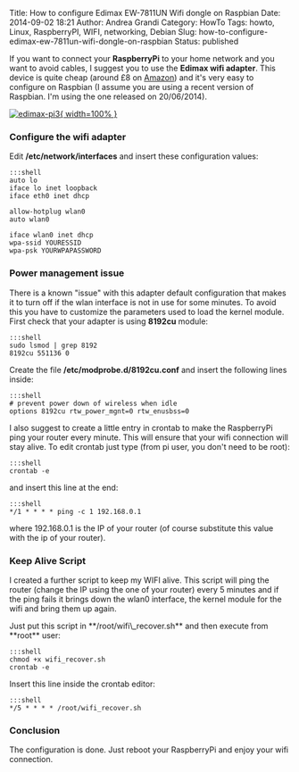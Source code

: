 Title: How to configure Edimax EW-7811UN Wifi dongle on Raspbian
Date: 2014-09-02 18:21
Author: Andrea Grandi
Category: HowTo
Tags: howto, Linux, RaspberryPI, WIFI, networking, Debian
Slug: how-to-configure-edimax-ew-7811un-wifi-dongle-on-raspbian
Status: published

If you want to connect your **RaspberryPi** to your home network and you
want to avoid cables, I suggest you to use the **Edimax wifi adapter**.
This device is quite cheap (around £8 on
[Amazon](http://www.amazon.co.uk/Edimax-EW-7811UN-150Mbps-Wireless-Adapter/dp/B003MTTJOY/))
and it's very easy to configure on Raspbian (I assume you are using a
recent version of Raspbian. I'm using the one released on 20/06/2014).

[![edimax-pi3]({static}/images/2014/09/edimax-pi3.png){ width=100% }]({static}/images/2014/09/edimax-pi3.png)

### Configure the wifi adapter

Edit **/etc/network/interfaces** and insert these configuration values:

    :::shell
    auto lo
    iface lo inet loopback
    iface eth0 inet dhcp

    allow-hotplug wlan0
    auto wlan0

    iface wlan0 inet dhcp
    wpa-ssid YOURESSID
    wpa-psk YOURWPAPASSWORD

### Power management issue

There is a known "issue" with this adapter default configuration that
makes it to turn off if the wlan interface is not in use for some
minutes. To avoid this you have to customize the parameters used to load
the kernel module. First check that your adapter is using **8192cu**
module:

    :::shell
    sudo lsmod | grep 8192
    8192cu 551136 0

Create the file **/etc/modprobe.d/8192cu.conf** and insert the following
lines inside:

    :::shell
    # prevent power down of wireless when idle
    options 8192cu rtw_power_mgnt=0 rtw_enusbss=0

I also suggest to create a little entry in crontab to make the
RaspberryPi ping your router every minute. This will ensure that your
wifi connection will stay alive. To edit crontab just type (from pi
user, you don't need to be root):

    :::shell
    crontab -e

and insert this line at the end:

    :::shell
    */1 * * * * ping -c 1 192.168.0.1

where 192.168.0.1 is the IP of your router (of course substitute this
value with the ip of your router).

### Keep Alive Script

I created a further script to keep my WIFI alive. This script will ping
the router (change the IP using the one of your router) every 5 minutes
and if the ping fails it brings down the wlan0 interface, the kernel
module for the wifi and bring them up again.

<p>
<script src="https://gist.github.com/andreagrandi/c703e4e67c38fbecf340.js"></script>
</p>
Just put this script in **/root/wifi\_recover.sh** and then execute from
**root** user:

    :::shell
    chmod +x wifi_recover.sh
    crontab -e

Insert this line inside the crontab editor:

    :::shell
    */5 * * * * /root/wifi_recover.sh

### Conclusion

The configuration is done. Just reboot your RaspberryPi and enjoy your
wifi connection.
